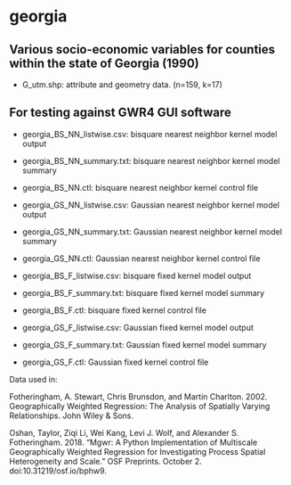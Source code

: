 georgia
=======

Various socio-economic variables for counties within the state of Georgia (1990)
-------------------------------------------------------------------------------

* G_utm.shp: attribute and geometry data. (n=159, k=17)

For testing against GWR4 GUI software
-------------------------------------

* georgia_BS_NN_listwise.csv: bisquare nearest neighbor kernel model output
* georgia_BS_NN_summary.txt: bisquare nearest neighbor kernel model summary
* georgia_BS_NN.ctl: bisquare nearest neighbor kernel control file

* georgia_GS_NN_listwise.csv: Gaussian nearest neighbor kernel model output
* georgia_GS_NN_summary.txt: Gaussian nearest neighbor kernel model summary
* georgia_GS_NN.ctl: Gaussian nearest neighbor kernel control file

* georgia_BS_F_listwise.csv: bisquare fixed kernel model output
* georgia_BS_F_summary.txt: bisquare fixed kernel model summary
* georgia_BS_F.ctl: bisquare fixed kernel control file

* georgia_GS_F_listwise.csv: Gaussian fixed kernel model output
* georgia_GS_F_summary.txt: Gaussian fixed kernel model summary
* georgia_GS_F.ctl: Gaussian fixed kernel control file

Data used in:

Fotheringham, A. Stewart, Chris Brunsdon, and Martin Charlton. 2002. Geographically Weighted Regression: The Analysis of Spatially Varying Relationships. John Wiley & Sons.

Oshan, Taylor, Ziqi Li, Wei Kang, Levi J. Wolf, and Alexander S. Fotheringham. 2018. “Mgwr: A Python Implementation of Multiscale Geographically Weighted Regression for Investigating Process Spatial Heterogeneity and Scale.” OSF Preprints. October 2. doi:10.31219/osf.io/bphw9.
